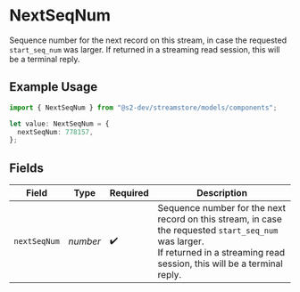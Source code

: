# NextSeqNum

Sequence number for the next record on this stream, in case the requested `start_seq_num` was larger.
If returned in a streaming read session, this will be a terminal reply.

## Example Usage

```typescript
import { NextSeqNum } from "@s2-dev/streamstore/models/components";

let value: NextSeqNum = {
  nextSeqNum: 778157,
};
```

## Fields

| Field                                                                                                                                                                         | Type                                                                                                                                                                          | Required                                                                                                                                                                      | Description                                                                                                                                                                   |
| ----------------------------------------------------------------------------------------------------------------------------------------------------------------------------- | ----------------------------------------------------------------------------------------------------------------------------------------------------------------------------- | ----------------------------------------------------------------------------------------------------------------------------------------------------------------------------- | ----------------------------------------------------------------------------------------------------------------------------------------------------------------------------- |
| `nextSeqNum`                                                                                                                                                                  | *number*                                                                                                                                                                      | :heavy_check_mark:                                                                                                                                                            | Sequence number for the next record on this stream, in case the requested `start_seq_num` was larger.<br/>If returned in a streaming read session, this will be a terminal reply. |